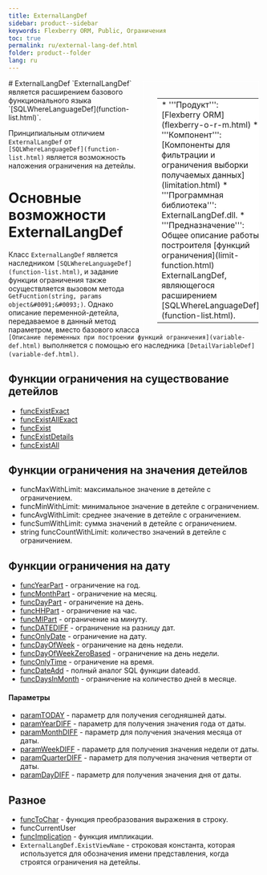 ```yaml
---
title: ExternalLangDef
sidebar: product--sidebar
keywords: Flexberry ORM, Public, Ограничения
toc: true
permalink: ru/external-lang-def.html
folder: product--folder
lang: ru
---
```


<div style="margin:5px; padding-left:28px; float:right; width:40%; outline:1px solid white;">
<br>
<table border="0" width="100%" bgcolor="#6495ED">
<tbody><tr><td bgcolor="#FFFFFF">
* '''Продукт''': [Flexberry ORM](flexberry-o-r-m.html)
* '''Компонент''': [Компоненты для фильтрации и ограничения выборки получаемых данных](limitation.html)
* '''Программная библиотека''': ExternalLangDef.dll.
* '''Предназначение''': Общее описание работы построителя [функций ограничения](limit-function.html) ExternalLangDef, являющегося расширением [SQLWhereLanguageDef](function-list.html).
</td>
</tr></tbody></table></a>
</div>
# ExternalLangDef
`ExternalLangDef` является расширением базового функционального языка `[SQLWhereLanguageDef](function-list.html)`.

Принципиальным отличием `ExternalLangDef` от `[SQLWhereLanguageDef](function-list.html)` является возможность наложения ограничения на детейлы.

# Основные возможности ExternalLangDef
Класс `ExternalLangDef` является  наследником `[SQLWhereLanguageDef](function-list.html)`, и задание функции ограничения также осуществляется вызовом метода `GetFucntion(string, params object&#0091;&#0093;)`. Однако описание переменной-детейла, передаваемое в данный метод параметром, вместо базового класса `[Описание переменных при построении функций ограничения](variable-def.html)` выполняется с помощью его наследника `[DetailVariableDef](variable-def.html)`.

## Функции ограничения на существование детейлов
* [funcExistExact](exist--exist-exact--exist-all--exist-all-exact.html)
* [funcExistAllExact](exist--exist-exact--exist-all--exist-all-exact.html)
* [funcExist](exist--exist-exact--exist-all--exist-all-exact.html)
* [funcExistDetails](exist-detals.html)
* [funcExistAll](exist--exist-exact--exist-all--exist-all-exact.html)

## Функции ограничения на значения детейлов
* funcMaxWithLimit: максимальное значение в детейле с ограничением.
* funcMinWithLimit: минимальное значение в детейле с ограничением.
* funcAvgWithLimit: среднее значение в детейле с ограничением.
* funcSumWithLimit: сумма значений в детейле с ограничением.
* string funcCountWithLimit: количество значений в детейле с ограничением.

## Функции ограничения на дату
* [funcYearPart](external-lang-def-restriction-on-the-date.html) - ограничение на год.
* [funcMonthPart](external-lang-def-restriction-on-the-date.html) - ограничение на месяц.
* [funcDayPart](external-lang-def-restriction-on-the-date.html) - ограничение на день.
* [funcHHPart](external-lang-def-restriction-on-the-date.html) - ограничение на час.
* [funcMIPart](external-lang-def-restriction-on-the-date.html) - ограничение на минуту.
* [funcDATEDIFF](external-lang-def-restriction-on-the-date.html) - ограничение на разницу дат.
* [funcOnlyDate](external-lang-def-restriction-on-the-date.html) - ограничение на дату.
* [funcDayOfWeek](external-lang-def-restriction-on-the-date.html) - ограничение на день недели.
* [funcDayOfWeekZeroBased](external-lang-def-restriction-on-the-date.html) - ограничение на день недели.
* [funcOnlyTime](external-lang-def-restriction-on-the-date.html) - ограничение на время.
* [funcDateAdd](external-lang-def-restriction-on-the-date.html) - полный аналог SQL функции dateadd.
* [funcDaysInMonth](external-lang-def-restriction-on-the-date.html) - ограничение на количество дней в месяце.

#### Параметры
* [paramTODAY](external-lang-def-restriction-on-the-date.html) - параметр для получения сегодняшней даты.
* [paramYearDIFF](external-lang-def-restriction-on-the-date.html) - параметр для получения значения года от даты.
* [paramMonthDIFF](external-lang-def-restriction-on-the-date.html) - параметр для получения значения месяца от даты.
* [paramWeekDIFF](external-lang-def-restriction-on-the-date.html) - параметр для получения значения недели от даты.
* [paramQuarterDIFF](external-lang-def-restriction-on-the-date.html) - параметр для получения значения четверти от даты.
* [paramDayDIFF](external-lang-def-restriction-on-the-date.html) - параметр для получения значения дня от даты.


## Разное
* [funcToChar](func-to-char.html) - функция преобразования выражения в строку.
* funcCurrentUser
* [funcImplication](implication-in-external-lang-def.html) - функция импликации.
* `ExternalLangDef.ExistViewName` - строковая константа, которая используется для обозначения имени представления, когда строятся ограничения на детейлы.
